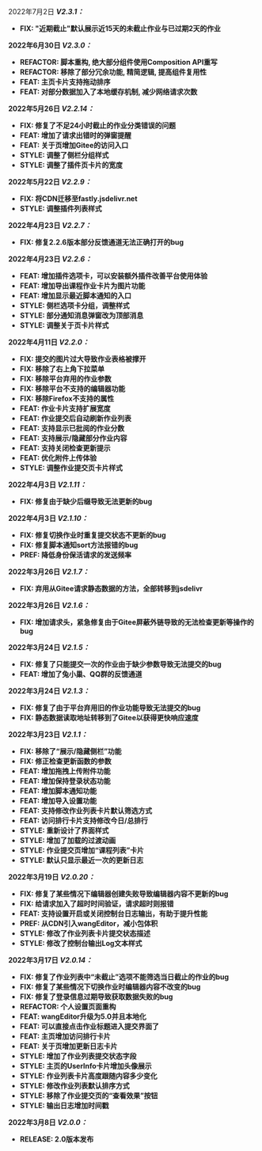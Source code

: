 
<p>
<span>2022年7月2日</span>
<em><b>V2.3.1：</b></em>
</p>
<ul>
<li><b>FIX: "近期截止"默认展示近15天的未截止作业与已过期2天的作业</li>
</ul>

<p>
<span>2022年6月30日</span>
<em><b>V2.3.0：</b></em>
</p>
<ul>
<li><b>REFACTOR: </b>脚本重构, 绝大部分组件使用Composition API重写</li>
<li><b>REFACTOR: </b>移除了部分冗余功能, 精简逻辑, 提高组件复用性</li>
<li><b>FEAT: </b>主页卡片支持拖动排序</li>
<li><b>FEAT: </b>对部分数据加入了本地缓存机制, 减少网络请求次数</li>
</ul>

<p>
<span>2022年5月26日</span>
<em><b>V2.2.14：</b></em>
</p>
<ul>
<li><b>FIX: </b>修复了不足24小时截止的作业分类错误的问题</li>
<li><b>FEAT: </b>增加了请求出错时的弹窗提醒</li>
<li><b>FEAT: </b>关于页增加Gitee的访问入口</li>
<li><b>STYLE: </b>调整了侧栏分组样式</li>
<li><b>STYLE: </b>调整了插件页卡片的宽度</li>
</ul>

<p>
<span>2022年5月22日</span>
<em><b>V2.2.9：</b></em>
</p>
<ul>
<li><b>FIX: </b>将CDN迁移至fastly.jsdelivr.net</li>
<li><b>STYLE: </b>调整插件列表样式</li>
</ul>

<p>
<span>2022年4月23日</span>
<em><b>V2.2.7：</b></em>
</p>
<ul>
<li><b>FIX: </b>修复2.2.6版本部分反馈通道无法正确打开的bug</li>
</ul>

<p>
<span>2022年4月23日</span>
<em><b>V2.2.6：</b></em>
</p>
<ul>
<li><b>FEAT: </b>增加插件选项卡，可以安装额外插件改善平台使用体验</li>
<li><b>FEAT: </b>增加导出课程作业卡片为图片功能</li>
<li><b>FEAT: </b>增加显示最近脚本通知的入口</li>
<li><b>STYLE: </b>侧栏选项卡分组，调整样式</li>
<li><b>STYLE: </b>部分通知消息弹窗改为顶部消息</li>
<li><b>STYLE: </b>调整关于页卡片样式</li>
</ul>

<p>
<span>2022年4月11日</span>
<em><b>V2.2.0：</b></em>
</p>
<ul>
<li><b>FIX: </b>提交的图片过大导致作业表格被撑开</li>
<li><b>FIX: </b>移除了右上角下拉菜单</li>
<li><b>FIX: </b>移除平台弃用的作业参数</li>
<li><b>FIX: </b>移除平台不支持的编辑器功能</li>
<li><b>FIX: </b>移除Firefox不支持的属性</li>
<li><b>FEAT: </b>作业卡片支持扩展宽度</li>
<li><b>FEAT: </b>作业提交后自动刷新作业列表</li>
<li><b>FEAT: </b>支持显示已批阅的作业分数</li>
<li><b>FEAT: </b>支持展示/隐藏部分作业内容</li>
<li><b>FEAT: </b>支持关闭检查更新提示</li>
<li><b>FEAT: </b>优化附件上传体验</li>
<li><b>STYLE: </b>调整作业提交页卡片样式</li>
</ul>

<p>
<span>2022年4月3日</span>
<em><b>V2.1.11：</b></em>
</p>
<ul>
<li><b>FIX: </b>修复由于缺少后缀导致无法更新的bug</li>
</ul>

<p>
<span>2022年4月3日</span>
<em><b>V2.1.10：</b></em>
</p>
<ul>
<li><b>FIX: </b>修复切换作业时重复提交状态不更新的bug</li>
<li><b>FIX: </b>修复脚本通知sort方法报错的bug</li>
<li><b>PREF: </b>降低身份保活请求的发送频率</li>
</ul>

<p>
<span>2022年3月26日</span>
<em><b>V2.1.7：</b></em>
</p>
<ul>
<li><b>FIX: </b>弃用从Gitee请求静态数据的方法，全部转移到jsdelivr</li>
</ul>

<p>
<span>2022年3月26日</span>
<em><b>V2.1.6：</b></em>
</p>
<ul>
<li><b>FIX: </b>增加请求头，紧急修复由于Gitee屏蔽外链导致的无法检查更新等操作的bug</li>
</ul>

<p>
<span>2022年3月24日</span>
<em><b>V2.1.5：</b></em>
</p>
<ul>
<li><b>FIX: </b>修复了只能提交一次的作业由于缺少参数导致无法提交的bug</li>
<li><b>FEAT: </b>增加了兔小巢、QQ群的反馈通道</li>
</ul>

<p>
<span>2022年3月24日</span>
<em><b>V2.1.3：</b></em>
</p>
<ul>
<li><b>FIX: </b>修复了由于平台弃用旧的作业功能导致无法提交的bug</li>
<li><b>FIX: </b>静态数据读取地址转移到了Gitee以获得更快响应速度</li>
</ul>

<p>
<span>2022年3月23日</span>
<em><b>V2.1.1：</b></em>
</p>
<ul>
<li><b>FIX: </b>移除了“展示/隐藏侧栏”功能</li>
<li><b>FIX: </b>修正检查更新函数的参数</li>
<li><b>FEAT: </b>增加拖拽上传附件功能</li>
<li><b>FEAT: </b>增加保持登录状态功能</li>
<li><b>FEAT: </b>增加脚本通知功能</li>
<li><b>FEAT: </b>增加导入设置功能</li>
<li><b>FEAT: </b>支持修改作业列表卡片默认筛选方式</li>
<li><b>FEAT: </b>访问排行卡片支持修改今日/总排行</li>
<li><b>STYLE: </b>重新设计了界面样式</li>
<li><b>STYLE: </b>增加了加载的过渡动画</li>
<li><b>STYLE: </b>作业提交页增加“课程列表”卡片</li>
<li><b>STYLE: </b>默认只显示最近一次的更新日志</li>
</ul>

<p>
<span>2022年3月19日</span>
<em><b>V2.0.20：</b></em>
</p>
<ul>
<li><b>FIX: </b>修复了某些情况下编辑器创建失败导致编辑器内容不更新的bug</li>
<li><b>FIX: </b>给请求加入了超时时间验证，请求超时则报错</li>
<li><b>FEAT: </b>支持设置开启或关闭控制台日志输出，有助于提升性能</li>
<li><b>PREF: </b>从CDN引入wangEditor，减小包体积</li>
<li><b>STYLE: </b>修改了作业列表卡片提交状态描述</li>
<li><b>STYLE: </b>修改了控制台输出Log文本样式</li>
</ul>

<p>
<span>2022年3月17日</span>
<em><b>V2.0.14：</b></em>
</p>
<ul>
<li><b>FIX: </b>修复了作业列表中“未截止”选项不能筛选当日截止的作业的bug</li>
<li><b>FIX: </b>修复了某些情况下切换作业时编辑器内容不改变的bug</li>
<li><b>FIX: </b>修复了登录信息过期导致获取数据失败的bug</li>
<li><b>REFACTOR: </b>个人设置页面重构</li>
<li><b>FEAT: </b>wangEditor升级为5.0并且本地化</li>
<li><b>FEAT: </b>可以直接点击作业标题进入提交界面了</li>
<li><b>FEAT: </b>主页增加访问排行卡片</li>
<li><b>FEAT: </b>关于页增加更新日志卡片</li>
<li><b>STYLE: </b>增加了作业列表提交状态字段</li>
<li><b>STYLE: </b>主页的UserInfo卡片增加头像展示</li>
<li><b>STYLE: </b>作业列表卡片高度跟随内容多少变化</li>
<li><b>STYLE: </b>修改作业列表默认排序方式</li>
<li><b>STYLE: </b>移除了作业提交页的“查看效果”按钮</li>
<li><b>STYLE: </b>输出日志增加时间戳</li>
</ul>

<p>
<span>2022年3月8日</span>
<em><b>V2.0.0：</b></em>
</p>
<ul>
<li>RELEASE: 2.0版本发布</li>
</ul>